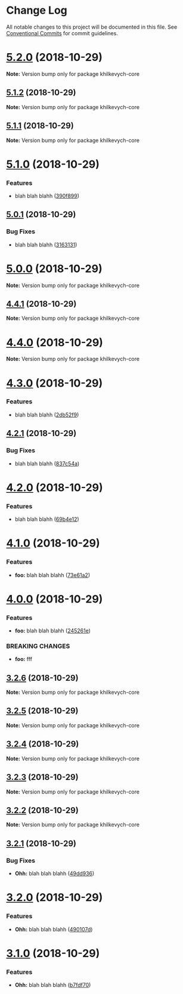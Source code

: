 # Change Log

All notable changes to this project will be documented in this file.
See [Conventional Commits](https://conventionalcommits.org) for commit guidelines.

# [5.2.0](https://github.com/LotharII/semantic-test/compare/v5.1.2...v5.2.0) (2018-10-29)

**Note:** Version bump only for package khilkevych-core





## [5.1.2](https://github.com/LotharII/semantic-test/compare/v5.1.1...v5.1.2) (2018-10-29)

**Note:** Version bump only for package khilkevych-core





## [5.1.1](https://github.com/LotharII/semantic-test/compare/v5.1.0...v5.1.1) (2018-10-29)

**Note:** Version bump only for package khilkevych-core





# [5.1.0](https://github.com/LotharII/semantic-test/compare/v5.0.1...v5.1.0) (2018-10-29)


### Features

* blah blah blahh ([390f899](https://github.com/LotharII/semantic-test/commit/390f899))





## [5.0.1](https://github.com/LotharII/semantic-test/compare/v5.0.0...v5.0.1) (2018-10-29)


### Bug Fixes

* blah blah blahh ([3163131](https://github.com/LotharII/semantic-test/commit/3163131))





# [5.0.0](https://github.com/LotharII/semantic-test/compare/v4.4.1...v5.0.0) (2018-10-29)

**Note:** Version bump only for package khilkevych-core





## [4.4.1](https://github.com/LotharII/semantic-test/compare/v4.4.0...v4.4.1) (2018-10-29)

**Note:** Version bump only for package khilkevych-core





# [4.4.0](https://github.com/LotharII/semantic-test/compare/v4.3.0...v4.4.0) (2018-10-29)

**Note:** Version bump only for package khilkevych-core





# [4.3.0](https://github.com/LotharII/semantic-test/compare/v4.2.1...v4.3.0) (2018-10-29)


### Features

* blah blah blahh ([2db52f9](https://github.com/LotharII/semantic-test/commit/2db52f9))





## [4.2.1](https://github.com/LotharII/semantic-test/compare/v4.2.0...v4.2.1) (2018-10-29)


### Bug Fixes

* blah blah blahh ([837c54a](https://github.com/LotharII/semantic-test/commit/837c54a))





# [4.2.0](https://github.com/LotharII/semantic-test/compare/v4.1.0...v4.2.0) (2018-10-29)


### Features

* blah blah blahh ([69b4e12](https://github.com/LotharII/semantic-test/commit/69b4e12))





# [4.1.0](https://github.com/LotharII/semantic-test/compare/v4.0.0...v4.1.0) (2018-10-29)


### Features

* **foo:** blah blah blahh ([73e61a2](https://github.com/LotharII/semantic-test/commit/73e61a2))





# [4.0.0](https://github.com/LotharII/semantic-test/compare/v3.2.6...v4.0.0) (2018-10-29)


### Features

* **foo:** blah blah blahh ([245261e](https://github.com/LotharII/semantic-test/commit/245261e))


### BREAKING CHANGES

* **foo:** fff





## [3.2.6](https://github.com/LotharII/semantic-test/compare/v3.2.5...v3.2.6) (2018-10-29)

**Note:** Version bump only for package khilkevych-core





## [3.2.5](https://github.com/LotharII/semantic-test/compare/v3.2.4...v3.2.5) (2018-10-29)

**Note:** Version bump only for package khilkevych-core





## [3.2.4](https://github.com/LotharII/semantic-test/compare/v3.2.3...v3.2.4) (2018-10-29)

**Note:** Version bump only for package khilkevych-core





## [3.2.3](https://github.com/LotharII/semantic-test/compare/v3.2.2...v3.2.3) (2018-10-29)

**Note:** Version bump only for package khilkevych-core





## [3.2.2](https://github.com/LotharII/semantic-test/compare/v3.2.1...v3.2.2) (2018-10-29)

**Note:** Version bump only for package khilkevych-core





## [3.2.1](https://github.com/LotharII/semantic-test/compare/v3.2.0...v3.2.1) (2018-10-29)


### Bug Fixes

* **Ohh:** blah blah blahh ([49dd936](https://github.com/LotharII/semantic-test/commit/49dd936))





# [3.2.0](https://github.com/LotharII/semantic-test/compare/v3.1.0...v3.2.0) (2018-10-29)


### Features

* **Ohh:** blah blah blahh ([490107d](https://github.com/LotharII/semantic-test/commit/490107d))





# [3.1.0](https://github.com/LotharII/semantic-test/compare/v3.0.1...v3.1.0) (2018-10-29)


### Features

* **Ohh:** blah blah blahh ([b7fdf70](https://github.com/LotharII/semantic-test/commit/b7fdf70))
